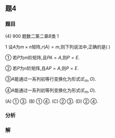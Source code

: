 ## 题4
### 题目
(4) 900 题数二第二章$B$类 1 

1 设$A$为$m \times n$矩阵,$r(A) = m$,则下列说法中,正确的是( )

① 若$P$为$m$阶矩阵,且$PA = A$,则$P = E$.

② 若$P$为$n$阶矩阵,且$AP = A$,则$P = E$.

③$A$能通过一系列初等行变换化为形式$(E_m,O)$.

④$A$能通过一系列初等列变换化为形式$(E_m,O)$.

(A) ① ③. (B) ① ④. (C) ② ③. (D) ② ④.
### 分析

### 解